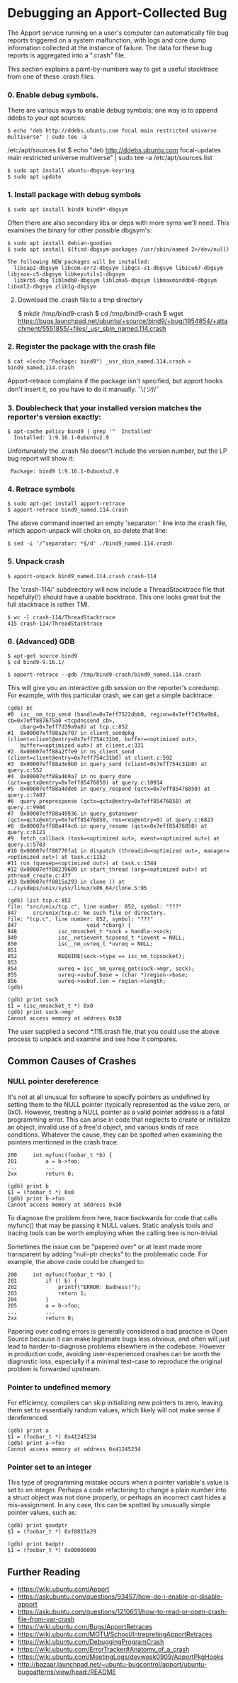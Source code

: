 Debugging an Apport-Collected Bug
=================================

The Apport service running on a user's computer can automatically file
bug reports triggered on a system malfunction, with logs and core dump
information collected at the instance of failure.  The data for these
bug reports is aggregated into a "<something>.crash" file.

This section explains a paint-by-numbers way to get a useful stacktrace
from one of these .crash files.

###  0. Enable debug symbols.

There are various ways to enable debug symbols; one way is to append ddebs to your apt sources:

    $ echo "deb http://ddebs.ubuntu.com focal main restricted universe multiverse" | sudo tee -a
/etc/apt/sources.list
    $ echo "deb http://ddebs.ubuntu.com focal-updates main restricted universe multiverse" | sudo tee -a
/etc/apt/sources.list

    $ sudo apt install ubuntu-dbgsym-keyring
    $ sudo apt update

###  1. Install package with debug symbols

    $ sudo apt install bind9 bind9*-dbgsym

Often there are also secondary libs or deps with more syms we'll
need.  This examines the binary for other possible dbgsym's:

    $ sudo apt install debian-goodies
    $ sudo apt install $(find-dbgsym-packages /usr/sbin/named 2>/dev/null)

    The following NEW packages will be installed:
      libcap2-dbgsym libcom-err2-dbgsym libgcc-s1-dbgsym libicu67-dbgsym libjson-c5-dbgsym libkeyutils1-dbgsym
      libkrb5-dbg liblmdb0-dbgsym liblzma5-dbgsym libmaxminddb0-dbgsym libxml2-dbgsym zlib1g-dbgsym



2.  Download the .crash file to a tmp directory

    $ mkdir /tmp/bind9-crash
    $ cd /tmp/bind9-crash
    $ wget https://bugs.launchpad.net/ubuntu/+source/bind9/+bug/1954854/+attachment/5551855/+files/_usr_sbin_named.114.crash

### 2.  Register the package with the crash file

    $ cat <(echo "Package: bind9") _usr_sbin_named.114.crash > bind9_named.114.crash

Apport-retrace complains if the package isn't specified, but apport
hooks don't insert it, so you have to do it manually.  ¯\\_(ツ)_/¯

### 3.  Doublecheck that your installed version matches the reporter's version exactly:

    $ apt-cache policy bind9 | grep '^  Installed'
      Installed: 1:9.16.1-0ubuntu2.9

Unfortunately the .crash file doesn't include the version number,
but the LP bug report will show it:

     Package: bind9 1:9.16.1-0ubuntu2.9

### 4.  Retrace symbols

    $ sudo apt-get install apport-retrace
    $ apport-retrace bind9_named.114.crash

The above command inserted an empty 'separator: ' line into the crash
file, which apport-unpack will choke on, so delete that line:

    $ sed -i '/^separator: *$/d' ./bind9_named.114.crash

### 5.  Unpack crash

    $ apport-unpack bind9_named.114.crash crash-114

The 'crash-114/' subdirectory will now include a ThreadStacktrace file
that hopefully(!) should have a usable backtrace.  This one looks
great but the full stacktrace is rather TMI.

    $ wc -l crash-114/ThreadStacktrace
    415 crash-114/ThreadStacktrace


### 6.  (Advanced) GDB

    $ apt-get source bind9
    $ cd bind9-9.16.1/

    $ apport-retrace --gdb /tmp/bind9-crash/bind9_named.114.crash

This will give you an interactive gdb session on the reporter's
coredump.  For example, with this particular crash, we can get a simple
backtrace:

    (gdb) bt
    #0  isc__nm_tcp_send (handle=0x7eff7522dbb0, region=0x7eff7d39a9b8, cb=0x7eff887675a0 <tcpdnssend_cb>, 
        cbarg=0x7eff7d39a9a8) at tcp.c:852
    #1  0x00007eff88a2e707 in client_sendpkg (client=client@entry=0x7eff754c31b0, buffer=<optimized out>, 
        buffer=<optimized out>) at client.c:331
    #2  0x00007eff88a2ffe9 in ns_client_send (client=client@entry=0x7eff754c31b0) at client.c:592
    #3  0x00007eff88a3e9b0 in query_send (client=0x7eff754c31b0) at query.c:552
    #4  0x00007eff88a469a7 in ns_query_done (qctx=qctx@entry=0x7eff85476850) at query.c:10914
    #5  0x00007eff88a4dde6 in query_respond (qctx=0x7eff85476850) at query.c:7407
    #6  query_prepresponse (qctx=qctx@entry=0x7eff85476850) at query.c:9906
    #7  0x00007eff88a49936 in query_gotanswer (qctx=qctx@entry=0x7eff85476850, res=res@entry=0) at query.c:6823
    #8  0x00007eff88a4f4c6 in query_resume (qctx=0x7eff85476850) at query.c:6121
    #9  fetch_callback (task=<optimized out>, event=<optimized out>) at query.c:5703
    #10 0x00007eff88770fa1 in dispatch (threadid=<optimized out>, manager=<optimized out>) at task.c:1152
    #11 run (queuep=<optimized out>) at task.c:1344
    #12 0x00007eff88239609 in start_thread (arg=<optimized out>) at pthread_create.c:477
    #13 0x00007eff8815a293 in clone () at ../sysdeps/unix/sysv/linux/x86_64/clone.S:95

    (gdb) list tcp.c:852
    file: "src/unix/tcp.c", line number: 852, symbol: "???"
    847     src/unix/tcp.c: No such file or directory.
    file: "tcp.c", line number: 852, symbol: "???"
    847                      void *cbarg) {
    848             isc_nmsocket_t *sock = handle->sock;
    849             isc__netievent_tcpsend_t *ievent = NULL;
    850             isc__nm_uvreq_t *uvreq = NULL;
    851
    852             REQUIRE(sock->type == isc_nm_tcpsocket);
    853
    854             uvreq = isc__nm_uvreq_get(sock->mgr, sock);
    855             uvreq->uvbuf.base = (char *)region->base;
    856             uvreq->uvbuf.len = region->length;
    (gdb)

    (gdb) print sock
    $1 = (isc_nmsocket_t *) 0x0
    (gdb) print sock->mgr
    Cannot access memory at address 0x10

The user supplied a second *.115.crash file, that you could use the
above process to unpack and examine and see how it compares.


Common Causes of Crashes
------------------------

### NULL pointer dereference

It's not at all unusual for software to specify pointers as undefined by
setting them to the NULL pointer (typically represented as the value
zero, or 0x0).  However, treating a NULL pointer as a valid pointer
address is a fatal programming error.  This can arise in code that
neglects to create or initialize an object, invalid use of a free'd
object, and various kinds of race conditions.  Whatever the cause, they
can be spotted when examining the pointers mentioned in the crash trace:

    200     int myfunc(foobar_t *b) {
    201         a = b->foo;
    ...         ...
    2xx         return 0;

    (gdb) print b
    $1 = (foobar_t *) 0x0
    (gdb) print b->foo
    Cannot access memory at address 0x10

To diagnose the problem from here, trace backwards for code that calls
myfunc() that may be passing it NULL values.  Static analysis tools and
tracing tools can be worth employing when the calling tree is
non-trivial.

Sometimes the issue can be "papered over" or at least made more
transparent by adding "null-ptr checks" to the problematic code.
For example, the above code could be changed to:

    200     int myfunc(foobar_t *b) {
    201         if (! b) {
    202             printf("ERROR: Badness!");
    203             return 1;
    204         }
    205         a = b->foo;
    ...         ...
    2xx         return 0;

Papering over coding errors is generally considered a bad practice in
Open Source because it can make legitimate bugs less obvious, and often
will just lead to harder-to-diagnose problems elsewhere in the codebase.
However in production code, avoiding user-experienced crashes can be
worth the diagnostic loss, especially if a minimal test-case to
reproduce the original problem is forwarded upstream.


### Pointer to undefined memory

For efficiency, compilers can skip initializing new pointers to zero,
leaving them set to essentially random values, which likely will not
make sense if dereferenced.

    (gdb) print a
    $1 = (foobar_t *) 0x41245234
    (gdb) print a->foo
    Cannot access memory at address 0x41245234


### Pointer set to an integer

This type of programming mistake occurs when a pointer variable's value is set to an integer.  Perhaps a code refactoring to change a plain number into a struct object was not done properly, or perhaps an incorrect cast hides a mis-assignment.  In any case, this can be spotted by unusually simple pointer values, such as:

    (gdb) print goodptr
    $1 = (foobar_t *) 0xf8815a29

    (gdb) print badptr
    $1 = (foobar_t *) 0x00000008


Further Reading
---------------

 * https://wiki.ubuntu.com/Apport
 * https://askubuntu.com/questions/93457/how-do-i-enable-or-disable-apport
 * https://askubuntu.com/questions/1210651/how-to-read-or-open-crash-file-from-var-crash
 * https://wiki.ubuntu.com/Bugs/ApportRetraces
 * https://wiki.ubuntu.com/MOTU/School/IntrepretingApportRetraces
 * https://wiki.ubuntu.com/DebuggingProgramCrash
 * https://wiki.ubuntu.com/ErrorTracker#Anatomy_of_a_crash
 * https://wiki.ubuntu.com/MeetingLogs/devweek0909/ApportPkgHooks
 * http://bazaar.launchpad.net/~ubuntu-bugcontrol/apport/ubuntu-bugpatterns/view/head:/README
